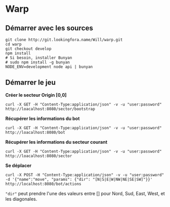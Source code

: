 Warp
====

Démarrer avec les sources
-------------------------

```
git clone http://git.lookingfora.name/Will/warp.git
cd warp
git checkout develop
npm install
# Si besoin, installer Bunyan
# sudo npm install -g bunyan
NODE_ENV=development node api | bunyan
```

Démarrer le jeu
---------------

**Créer le secteur Origin [0,0]**  

	curl -X GET -H "Content-Type:application/json" -v -u "user:password" http://loacalhost:8080/sector/bootstrap
  
**Récupérer les informations du bot**  

	curl -X GET -H "Content-Type:application/json" -v -u "user:password" http://loacalhost:8080/bot

  
**Récupérer les informations du secteur courant**  

	curl -X GET -H "Content-Type:application/json" -v -u "user:password" http://loacalhost:8080/sector 

**Se déplacer**  

	curl -X POST -H "Content-Type:application/json" -v -u "user:password" -d '{"name":"move", "params": {"dir": "[N|S|E|W|NW|NE|SE|SW]"}}' http://localhost:8080/bot/actions
  
`"dir"` peut prendre l'une des valeurs entre [] pour Nord, Sud, East, West, et les diagonales.